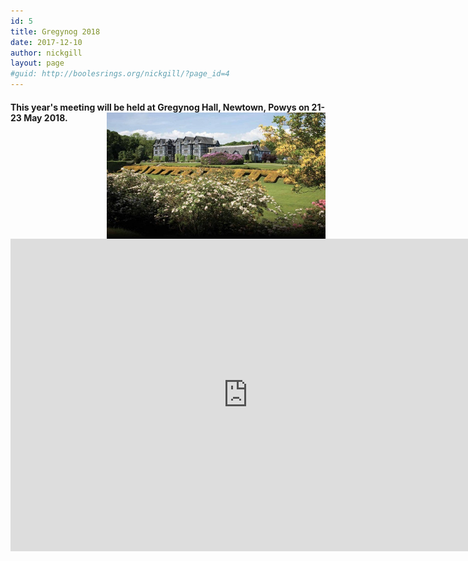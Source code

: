 ```yaml
---
id: 5
title: Gregynog 2018
date: 2017-12-10
author: nickgill
layout: page
#guid: http://boolesrings.org/nickgill/?page_id=4
---
```


#### This year's meeting will be held at Gregynog Hall, Newtown, Powys on 21-23 May 2018. <img style="float: right;" src="/files/2017/12/gregynog.jpg" width="350pt" alt="Gregynog" /> 



<iframe src="https://docs.google.com/forms/d/e/1FAIpQLScENF3J7uWR1C-DLOUP6Lj5wca2rTZ1_Ce3-yTNASKJC2C1RQ/viewform?embedded=true" width="760" height="500" frameborder="0" marginheight="0" marginwidth="0">Loading...</iframe>
